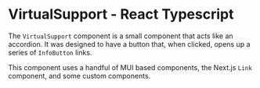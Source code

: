 # VirtualSupport - React Typescript

The `VirtualSupport` component is a small component that acts like an accordion. It was designed to have a button that, when clicked, opens up a series of `InfoButton` links.

This component uses a handful of MUI based components, the Next.js `Link` component, and some custom components.